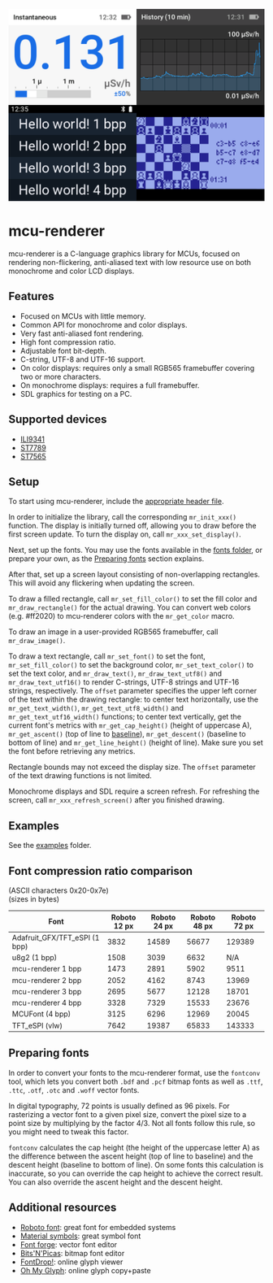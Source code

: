 ![Project logo](img/mcu-renderer-title.png)

# mcu-renderer

mcu-renderer is a C-language graphics library for MCUs, focused on rendering non-flickering, anti-aliased text with low resource use on both monochrome and color LCD displays.

## Features

* Focused on MCUs with little memory.
* Common API for monochrome and color displays.
* Very fast anti-aliased font rendering.
* High font compression ratio.
* Adjustable font bit-depth.
* C-string, UTF-8 and UTF-16 support.
* On color displays: requires only a small RGB565 framebuffer covering two or more characters.
* On monochrome displays: requires a full framebuffer.
* SDL graphics for testing on a PC.

## Supported devices

* [ILI9341](docs/supported-devices.md#ili9341)
* [ST7789](docs/supported-devices.md#st7789)
* [ST7565](docs/supported-devices.md#st7565)

## Setup

To start using mcu-renderer, include the [appropriate header file](docs/supported-devices.md).

In order to initialize the library, call the corresponding `mr_init_xxx()` function. The display is initially turned off, allowing you to draw before the first screen update. To turn the display on, call `mr_xxx_set_display()`.

Next, set up the fonts. You may use the fonts available in the [fonts folder](fonts), or prepare your own, as the [Preparing fonts](#preparing-fonts) section explains.

After that, set up a screen layout consisting of non-overlapping rectangles. This will avoid any flickering when updating the screen.

To draw a filled rectangle, call `mr_set_fill_color()` to set the fill color and `mr_draw_rectangle()` for the actual drawing. You can convert web colors (e.g. #ff2020) to mcu-renderer colors with the `mr_get_color` macro.

To draw an image in a user-provided RGB565 framebuffer, call `mr_draw_image()`.

To draw a text rectangle, call `mr_set_font()` to set the font, `mr_set_fill_color()` to set the background color, `mr_set_text_color()` to set the text color, and `mr_draw_text()`, `mr_draw_text_utf8()` and `mr_draw_text_utf16()` to render C-strings, UTF-8 strings and UTF-16 strings, respectively. The `offset` parameter specifies the upper left corner of the text within the drawing rectangle: to center text horizontally, use the `mr_get_text_width()`, `mr_get_text_utf8_width()` and `mr_get_text_utf16_width()` functions; to center text vertically, get the current font's metrics with `mr_get_cap_height()` (height of uppercase A), `mr_get_ascent()` (top of line to [baseline](https://en.wikipedia.org/wiki/Baseline_(typography))), `mr_get_descent()` (baseline to bottom of line) and `mr_get_line_height()` (height of line). Make sure you set the font before retrieving any metrics.

Rectangle bounds may not exceed the display size. The `offset` parameter of the text drawing functions is not limited.

Monochrome displays and SDL require a screen refresh. For refreshing the screen, call `mr_xxx_refresh_screen()` after you finished drawing.

## Examples

See the [examples](examples) folder.

## Font compression ratio comparison

(ASCII characters 0x20-0x7e)  
(sizes in bytes)

| Font                          | Roboto 12 px | Roboto 24 px | Roboto 48 px | Roboto 72 px |
|-------------------------------|--------------|--------------|--------------|--------------|
| Adafruit_GFX/TFT_eSPI (1 bpp) | 3832         | 14589        | 56677        | 129389       |
| u8g2 (1 bpp)                  | 1508         | 3039         | 6632         | N/A          |
| mcu-renderer 1 bpp            | 1473         | 2891         | 5902         | 9511         |
| mcu-renderer 2 bpp            | 2052         | 4162         | 8743         | 13969        |
| mcu-renderer 3 bpp            | 2695         | 5677         | 12128        | 18701        |
| mcu-renderer 4 bpp            | 3328         | 7329         | 15533        | 23676        |
| MCUFont (4 bpp)               | 3125         | 6296         | 12969        | 20045        |
| TFT_eSPI (vlw)                | 7642         | 19387        | 65833        | 143333       |

## Preparing fonts

In order to convert your fonts to the mcu-renderer format, use the `fontconv` tool, which lets you convert both `.bdf` and `.pcf` bitmap fonts as well as `.ttf`, `.ttc`, `.otf`, `.otc` and `.woff` vector fonts.

In digital typography, 72 points is usually defined as 96 pixels. For rasterizing a vector font to a given pixel size, convert the pixel size to a point size by multiplying by the factor 4/3. Not all fonts follow this rule, so you might need to tweak this factor.

`fontconv` calculates the cap height (the height of the uppercase letter A) as the difference between the ascent height (top of line to baseline) and the descent height (baseline to bottom of line). On some fonts this calculation is inaccurate, so you can override the cap height to achieve the correct result. You can also override the ascent height and the descent height.

## Additional resources

* [Roboto font](https://fonts.google.com/specimen/Roboto): great font for embedded systems
* [Material symbols](https://fonts.google.com/icons): great symbol font
* [Font forge](https://fontforge.org/): vector font editor
* [Bits'N'Picas](https://github.com/kreativekorp/bitsnpicas): bitmap font editor
* [FontDrop!](https://fontdrop.info/): online glyph viewer
* [Oh My Glyph](https://www.ohmyglyph.com/): online glyph copy+paste
